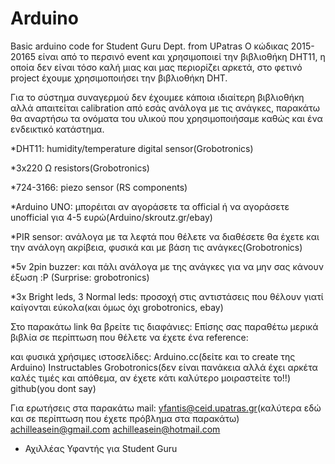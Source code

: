 # Arduino
Basic arduino code for Student Guru Dept. from UPatras
  Ο κώδικας 2015-20165 είναι από το περσινό event και χρησιμοποιεί την βιβλιοθήκη DHT11, 
η οποία δεν είναι τόσο καλή μιας και μας περιορίζει αρκετά, στο φετινό project έχουμε χρησιμοποιήσει την βιβλιοθήκη DHT.

  Για το σύστημα συναγερμού δεν έχουμεε κάποια ιδιαίτερη βιβλιοθήκη αλλά απαιτείται calibration από εσάς ανάλογα με τις ανάγκες,
παρακάτω θα αναρτήσω τα ονόματα του υλικού που χρησιμοποιήσαμε καθώς και ένα ενδεικτικό κατάστημα.

*DHT11: humidity/temperature digital sensor(Grobotronics)

*3x220 Ω resistors(Grobotronics)

*724-3166: piezo sensor (RS components)

*Arduino UNO: μπορέιται αν αγοράσετε τα official ή να αγοράσετε unofficial για 4-5 ευρώ(Arduino/skroutz.gr/ebay)

*PIR sensor: ανάλογα με τα λεφτά που θέλετε να διαθέσετε θα έχετε και την ανάλογη ακρίβεια, φυσικά και με βάση τις ανάγκες(Grobotronics)

*5v 2pin buzzer: και πάλι ανάλογα με της ανάγκες για να μην σας κάνουν έξωση :P (Surprise: grobotronics)

*3x Bright leds, 3 Normal leds: προσοχή στις αντιστάσεις που θέλουν γιατί καίγονται εύκολα(και όμως όχι grobotronics, ebay)

Στο παρακάτω link θα βρείτε τις διαφάνιες: 
Επίσης σας παραθέτω μερικά βιβλία σε περίπτωση που θέλετε να έχετε ένα reference:


και φυσικά χρήσιμες ιστοσελίδες:
Arduino.cc(δείτε και το create της Arduino)
Instructables
Grobotronics(δεν είναι πανάκεια αλλά έχει αρκέτα καλές τιμές και απόθεμα, αν έχετε κάτι καλύτερο μοιραστείτε το!!)
github(you dont say)

Για ερωτήσεις στα παρακάτω mail: 
yfantis@ceid.upatras.gr(καλύτερα εδώ και σε περίπτωση που έχετε πρόβλημα στα παρακάτω)
achilleasein@gmail.com
achilleasein@hotmail.com

- Αχιλλέας Υφαντής για Student Guru
